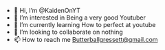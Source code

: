 - 👋 Hi, I’m @KaidenOnYT
- 👀 I’m interested in Being a very good Youtuber
- 🌱 I’m currently learning How to perfect at youtube
- 💞️ I’m looking to collaborate on nothing
- 📫 How to reach me Butterballgressett@gmail.com

<!---
KaidenOnYT/KaidenOnYT is a ✨ special ✨ repository because its `README.md` (this file) appears on your GitHub profile.
You can click the Preview link to take a look at your changes.
--->
